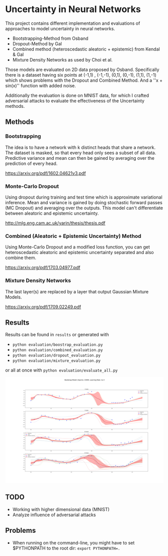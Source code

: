 # Uncertainty in Neural Networks

This project contains different implementation and evaluations of approaches to model
uncertainty in neural networks.

- Bootstrapping-Method from Osband
- Dropout-Method by Gal
- Combined method (heteroscedastic aleatoric + epistemic) from Kendal & Gal
- Mixture Density Networks as used by Choi et al.


Those models are evaluated on 2D data proposed by Osband. Specifically there is a dataset 
having six points at (-1,1) , (-1,-1), (0,1), (0,-1), (1,1), (1,-1) which shows problems with
the Dropout and Combined Method. And a ''x + sin(x)'' function with added noise.

Additionally the evaluation is done on MNIST data, for which I crafted adversarial attacks
to evaluate the effectiveness of the Uncertainty methods.

## Methods

### Bootstrapping
The idea is to have a network with k distinct heads that share a network. The dataset
is masked, so that every head only sees a subset of all data. Predictive variance and mean
can then be gained by averaging over the prediction of every head.

https://arxiv.org/pdf/1602.04621v3.pdf


### Monte-Carlo Dropout
Using dropout during training and test time which is approximate variational inference.
Mean and variance is gained by doing stochastic forward passes (MC Dropout) and averaging
over the outputs. This model can't differentiate between aleatoric and epistemic uncertainty.

http://mlg.eng.cam.ac.uk/yarin/thesis/thesis.pdf


### Combined (Aleatoric + Epistemic Uncertainty) Method
Using Monte-Carlo Dropout and a modified loss function, you can get heteroscedastic aleatoric and
epistemic uncertainty separated and also combine them.

https://arxiv.org/pdf/1703.04977.pdf

### Mixture Density Networks
The last layer(s) are replaced by a layer that output Gaussian Mixture Models. 

https://arxiv.org/pdf/1709.02249.pdf


## Results
Results can be found in `results` or generated with

- `python evaluation/boostrap_evaluation.py`
- `python evaluation/combined_evaluation.py`
- `python evaluation/dropout_evaluation.py`
- `python evaluation/mixture_evaluation.py`

or all at once with `python evaluation/evaluate_all.py`

![Bootstrap Results](results/Bootstrap_Sinus.png)

## TODO
- Working with higher dimensional data (MNIST)
- Analyze influence of adversarial attacks


## Problems
- When running on the command-line, you might have to set $PYTHONPATH to the root dir: `export PYTHONPATH=.`  

